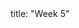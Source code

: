 <frontmatter>
title: "Week 5"
</frontmatter>

<panel header=":trophy: Outcomes" popup-url="{{baseUrl}}/schedule/week5/outcomes.html" expanded no-close>
  <include src="outcomes.md#main" />
</panel>

<panel header=":clipboard: Todo" no-close>
  <include src="todo.md" />
</panel>

<panel header=":raising_hand: Tutorial 5" no-close>
</panel>

<panel header=":loudspeaker: Lecture 5" no-close>
  <include src="lecture.md" />
</panel>
